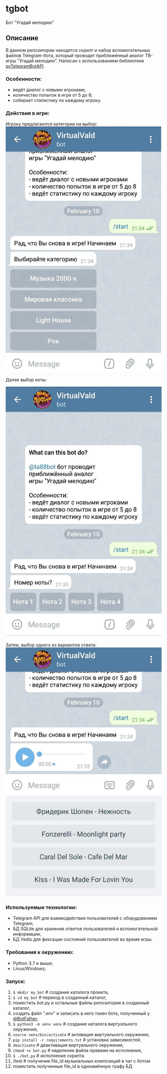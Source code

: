 # tgbot
Бот "Угадай мелодию"

## Описание

В данном репозитории находятся скрипт и набор вспомогательных файлов Telegram-бота, 
который проводит приближённый аналог ТВ-игры "Угадай мелодию". 
Написан с использованием библиотеки [pyTelegramBotAPI](https://github.com/eternnoir/pyTelegramBotAPI).

### Особенности:

* ведёт диалог с новыми игроками;
* количество попыток в игре от 5 до 8;
* собирает статистику по каждому игроку.

### Действия в игре:
  
  Игроку предлагаются категории на выбор:
  ![f](https://github.com/Padking/tgbot/blob/master/screenshots/cat.jpg)
  
  
  Далее выбор ноты:
  
  ![s](https://github.com/Padking/tgbot/blob/master/screenshots/note.jpg)
  
  Затем, выбор одного из вариантов ответа:
  ![t](https://github.com/Padking/tgbot/blob/master/screenshots/ans.jpg)

### Используемые технологии:

* Telegram API для взаимодействия пользователей с оборудованием Telegram;
* БД SQLite для хранения ответов пользователей и вспомогательной информации;
* БД Vedis для фиксации состояний пользователей во время игры.

### Требования к окружению:

* Python 3.7 и выше;
* Linux/Windows;

### Запуск:

1. `$ mkdir my_bot` # создание каталога проекта,
2. `$ cd my_bot` # переход в созданный каталог,
3. поместить bot.py и остальные файлы репозитория в созданный каталог,
4. создать файл ".env" и записать в него токен бота, полученный у [@BotFather](https://t.me/botfather),
5. `$ python3 -m venv venv` # создание каталога виртуального окружения,
6. `source venv/bin/activate` # активация виртуального окружения,
7. `pip install -r requirements.txt` # установка зависимостей,
8. `deactivate` # деактивация виртуального окружения,
9. `chmod +x bot.py` # наделение файла правами на исполнение,
10. `$ ./bot.py` # исполнение скрипта
11. /test # получение file_id музыкальных композиций в чат с ботом
12. поместить полученные file_id в одноимённую графу БД



